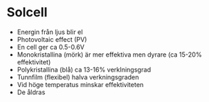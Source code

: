 # Solcell
* Energin från ljus blir el
* Photovoltaic effect (PV)
* En cell ger ca 0.5-0.6V
* Monokristallina (mörk) är mer effektiva men dyrare (ca 15-20% effektivitet)
* Polykristallina (blå) ca 13-16% verklningsgrad
* Tunnfilm (flexibel) halva verkningsgraden
* Vid höge temperatus minskar effektiviteten
* De åldras
